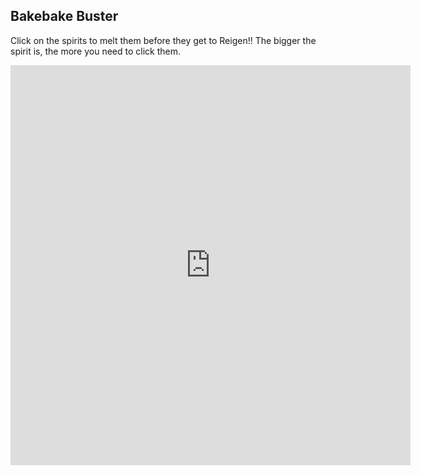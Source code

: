 ## Bakebake Buster

Click on the spirits to melt them before they get to Reigen!! The bigger the spirit is, the more you need to click them.

<iframe src="https://itch.io/embed-upload/1845011?color=333333" allowfullscreen="" width="640" height="640" frameborder="0"></iframe>
